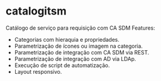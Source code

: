 # catalogitsm
Catálogo de serviço para requisição com CA SDM
Features:

- Categorias com hieraquia e propriedades.
- Parametrização de ícones ou imagem na categoria.
- Parametrização de integração com CA SDM via REST.
- Parametrização de integração com AD via LDAp.
- Execução de script de automatização.
- Layout responsivo.
